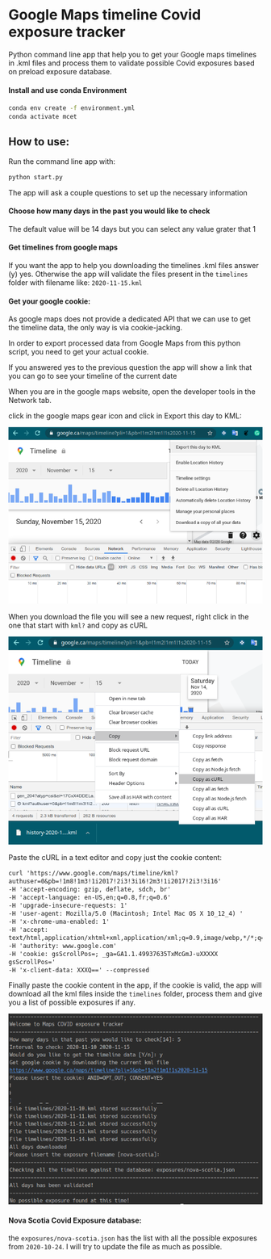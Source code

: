 # Google Maps timeline Covid exposure tracker

Python command line app that help you to get your Google maps timelines in .kml files and process them to validate
possible Covid exposures based on preload exposure database.

#### Install and use conda Environment

```bash
conda env create -f environment.yml
conda activate mcet
```

## How to use:

Run the command line app with:
```bash
python start.py
```

The app will ask a couple questions to set up the necessary information

#### Choose how many days in the past you would like to check

The default value will be 14 days but you can select any value grater that 1

#### Get timelines from google maps

If you want the app to help you downloading the timelines .kml files answer (y) yes. Otherwise the app will validate the
files present in the `timelines` folder with filename like: `2020-11-15.kml`

#### Get your google cookie:
As google maps does not provide a dedicated API that we can use to get the timeline data, the only way is via cookie-jacking.

In order to export processed data from Google Maps from this python script, you need to get your actual cookie.

If you answered yes to the previous question the app will show a link that you can go to see your timeline of the current date

When you are in the google maps website, open the developer tools in the Network tab.

click in the google maps gear icon and click in Export this day to KML:

![Download](images/maps-download-kml.png)

When you download the file you will see a new request, right click in the one that start with `kml?` and copy as cURL

![copy-cURL](images/maps-copy-cURL.png)

Paste the cURL in a text editor and copy just the cookie content:
```
curl 'https://www.google.com/maps/timeline/kml?authuser=0&pb=!1m8!1m3!1i2017!2i3!3i16!2m3!1i2017!2i3!3i16'   
-H 'accept-encoding: gzip, deflate, sdch, br'   
-H 'accept-language: en-US,en;q=0.8,fr;q=0.6'   
-H 'upgrade-insecure-requests: 1'   
-H 'user-agent: Mozilla/5.0 (Macintosh; Intel Mac OS X 10_12_4) '   
-H 'x-chrome-uma-enabled: 1'   
-H 'accept: text/html,application/xhtml+xml,application/xml;q=0.9,image/webp,*/*;q=0.8' 
-H 'authority: www.google.com'   
-H 'cookie: gsScrollPos=; _ga=GA1.1.49937635TxMcGmJ-uXXXXX gsScrollPos='  
-H 'x-client-data: XXXQ==' --compressed 
```

Finally paste the cookie content in the app, if the cookie is valid, the app will download all the kml files inside 
the `timelines` folder, process them and give you a list of possible exposures if any.

![Results](images/result.png)

#### Nova Scotia Covid Exposure database:

the `exposures/nova-scotia.json` has the list with all the possible exposures from `2020-10-24`. I will try to update
the file as much as possible. 
